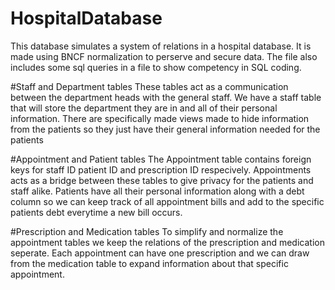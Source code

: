 # HospitalDatabase
This database simulates a system of relations in a hospital database.
It is made using BNCF normalization to perserve and secure data.
The file also includes some sql queries in a file to show competency in SQL coding.

#Staff and Department tables
These tables act as a communication between the department heads with the general staff.
We have a staff table that will store the department they are in and all of their personal information. 
There are specifically made views made to hide information from the patients so they just have their general information needed for the patients

#Appointment and Patient tables
The Appointment table contains foreign keys for staff ID patient ID and prescription ID respecively.
Appointments acts as a bridge between these tables to give privacy for the patients and staff alike.
Patients have all their personal information along with a debt column so we can keep track of all appointment bills and 
add to the specific patients debt everytime a new bill occurs.

#Prescription and Medication tables
To simplify and normalize the appointment tables we keep the relations of the prescription and medication seperate.
Each appointment can have one prescription and we can draw from the medication table to expand information about that specific appointment.
